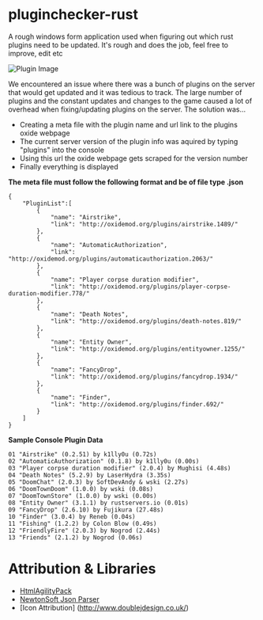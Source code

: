 # pluginchecker-rust
A rough windows form application used when figuring out which rust plugins need to be updated. It's rough and does the job, feel free to improve, edit etc

![Plugin Image](https://puu.sh/vU9Pc/e72519c667.png)

We encountered an issue where there was a bunch of plugins on the server that would get updated and it was tedious to track. The large number of plugins and the constant updates and changes to the game caused a lot of overhead when fixing/updating plugins on the server. The solution was...

* Creating a meta file with the plugin name and url link to the plugins oxide webpage
* The current server version of the plugin info was aquired by typing "plugins" into the console
* Using this url the oxide webpage gets scraped for the version number
* Finally everything is displayed 

**The meta file must follow the following format and be of file type .json**

```
{
	"PluginList":[
		{
			"name": "Airstrike",
			"link": "http://oxidemod.org/plugins/airstrike.1489/"
		},
		{
			"name": "AutomaticAuthorization",
			"link": "http://oxidemod.org/plugins/automaticauthorization.2063/"
		},
		{
			"name": "Player corpse duration modifier",
			"link": "http://oxidemod.org/plugins/player-corpse-duration-modifier.778/"
		},
		{
			"name": "Death Notes",
			"link": "http://oxidemod.org/plugins/death-notes.819/"
		},
		{
			"name": "Entity Owner",
			"link": "http://oxidemod.org/plugins/entityowner.1255/"
		},
		{
			"name": "FancyDrop",
			"link": "http://oxidemod.org/plugins/fancydrop.1934/"
		},
		{
			"name": "Finder",
			"link": "http://oxidemod.org/plugins/finder.692/"
		}
	]
}
```

**Sample Console Plugin Data**

```
01 "Airstrike" (0.2.51) by k1lly0u (0.72s)
02 "AutomaticAuthorization" (0.1.8) by k1lly0u (0.00s)
03 "Player corpse duration modifier" (2.0.4) by Mughisi (4.48s)
04 "Death Notes" (5.2.9) by LaserHydra (3.35s)
05 "DoomChat" (2.0.3) by SoftDevAndy & wski (2.27s)
06 "DoomTownDoom" (1.0.0) by wski (0.08s)
07 "DoomTownStore" (1.0.0) by wski (0.00s)
08 "Entity Owner" (3.1.1) by rustservers.io (0.01s)
09 "FancyDrop" (2.6.10) by Fujikura (27.48s)
10 "Finder" (3.0.4) by Reneb (0.04s)
11 "Fishing" (1.2.2) by Colon Blow (0.49s)
12 "FriendlyFire" (2.0.3) by Nogrod (2.44s)
13 "Friends" (2.1.2) by Nogrod (0.06s)
```

# Attribution & Libraries

* [HtmlAgilityPack](https://www.nuget.org/packages/HtmlAgilityPack/)
* [NewtonSoft Json Parser](https://www.nuget.org/packages/newtonsoft.json/)
* [Icon Attribution] (http://www.doublejdesign.co.uk/)
